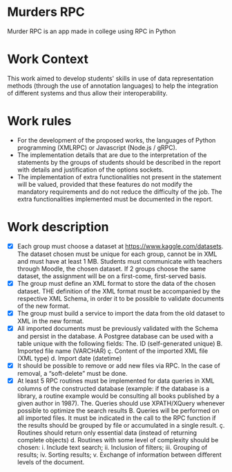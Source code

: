 # Murders RPC

Murder RPC is an app made in college using RPC in Python

# Work Context

This work aimed to develop students' skills in
use of data representation methods (through the use of annotation languages)
to help the integration of different systems and thus allow their interoperability.

# Work rules

+ For the development of the proposed works, the languages of
Python programming (XMLRPC) or Javascript (Node.js / gRPC).
+ The implementation details that are due to the interpretation of the statements by the
groups of students should be described in the report with details and justification of the options
sockets.
+ The implementation of extra functionalities not present in the statement will be valued, provided that
these features do not modify the mandatory requirements and do not reduce the difficulty of the
job. The extra functionalities implemented must be documented in the report.

# Work description

 - [x]  Each group must choose a dataset at https://www.kaggle.com/datasets. The dataset chosen must be unique for each group, cannot be in XML and must have at least 1 MB. Students must communicate with teachers through Moodle, the chosen dataset. If 2 groups choose the same dataset, the assignment will be on a first-come, first-served basis.
 - [x] The group must define an XML format to store the data of the chosen dataset. THE definition of the XML format must be accompanied by the respective XML Schema, in order it to be possible to validate documents of the new format.
 - [x] The group must build a service to import the data from the old dataset to XML in the new format.
 - [x] All imported documents must be previously validated with the Schema and persist in the database. A Postgree database can be used with a table unique with the following fields: The. ID (self-generated unique) B. Imported file name (VARCHAR) ç. Content of the imported XML file (XML type) d. Import date (datetime)
 - [x] It should be possible to remove or add new files via RPC. In the case of removal, a “soft-delete” must be done.
 - [x] At least 5 RPC routines must be implemented for data queries in XML columns  of the constructed database (example: if the database is a library, a routine example would be consulting all books published by a given author in 1987). The. Queries should use XPATH/XQuery whenever possible to optimize the search results B. Queries will be performed on all imported files. It must be indicated in the call to the RPC function if the results should be grouped by file or accumulated in a single result. ç. Routines should return only essential data (instead of returning complete objects) d. Routines with some level of complexity should be chosen: i. Include text search; ii. Inclusion of filters; iii. Grouping of results; iv. Sorting results; v. Exchange of information between different levels of the document.
